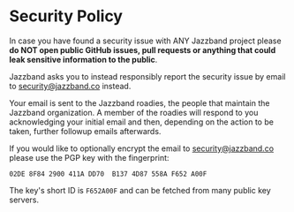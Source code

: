 # Security Policy

In case you have found a security issue with ANY Jazzband project
please **do NOT open public GitHub issues, pull requests or anything
that could leak sensitive information to the public**.

Jazzband asks you to instead responsibly report the security issue
by email to security@jazzband.co instead.

Your email is sent to the Jazzband roadies, the people that maintain
the Jazzband organization. A member of the roadies will respond to
you acknowledging your initial email and then, depending on the
action to be taken, further followup emails afterwards.

If you would like to optionally encrypt the email to security@jazzband.co
please use the PGP key with the fingerprint:

```
02DE 8F84 2900 411A DD70  B137 4D87 558A F652 A00F
```

The key's short ID is `F652A00F` and can be fetched from many public
key servers.
